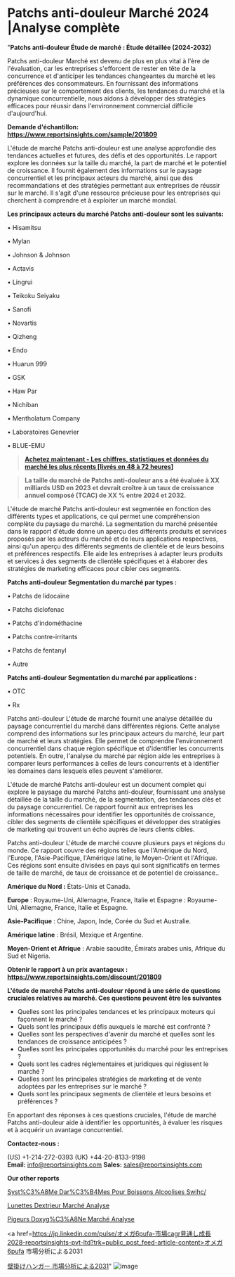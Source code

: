 # Patchs anti-douleur Marché 2024 |Analyse complète

"<strong>Patchs anti-douleur Étude de marché : Étude détaillée (2024-2032)</strong>

Patchs anti-douleur Marché est devenu de plus en plus vital à l'ère de l'évaluation, car les entreprises s'efforcent de rester en tête de la concurrence et d'anticiper les tendances changeantes du marché et les préférences des consommateurs. En fournissant des informations précieuses sur le comportement des clients, les tendances du marché et la dynamique concurrentielle, nous aidons à développer des stratégies efficaces pour réussir dans l'environnement commercial difficile d'aujourd'hui.

<strong>Demande d'échantillon: <a href=https://www.reportsinsights.com/sample/201809>https://www.reportsinsights.com/sample/201809</a></strong>

L'étude de marché Patchs anti-douleur est une analyse approfondie des tendances actuelles et futures, des défis et des opportunités. Le rapport explore les données sur la taille du marché, la part de marché et le potentiel de croissance. Il fournit également des informations sur le paysage concurrentiel et les principaux acteurs du marché, ainsi que des recommandations et des stratégies permettant aux entreprises de réussir sur le marché. Il s'agit d'une ressource précieuse pour les entreprises qui cherchent à comprendre et à exploiter un marché mondial.

<strong>Les principaux acteurs du marché Patchs anti-douleur sont les suivants:</strong>

• Hisamitsu

• Mylan

• Johnson & Johnson

• Actavis

• Lingrui

• Teikoku Seiyaku

• Sanofi

• Novartis

• Qizheng

• Endo

• Huarun 999

• GSK

• Haw Par

• Nichiban

• Mentholatum Company

• Laboratoires Genevrier

• BLUE-EMU
<blockquote><a href=https://www.reportsinsights.com/buynow/201809><span style=text-decoration: underline;><strong>Achetez maintenant - Les chiffres, statistiques et données du marché les plus récents [livrés en 48 à 72 heures]</strong></span></a></blockquote>
<blockquote><span style=text-decoration: underline;><strong>La taille du marché de Patchs anti-douleur ans a été évaluée à XX milliards USD en 2023 et devrait croître à un taux de croissance annuel composé (TCAC) de XX % entre 2024 et 2032.</strong></span></blockquote>
L'étude de marché Patchs anti-douleur est segmentée en fonction des différents types et applications, ce qui permet une compréhension complète du paysage du marché. La segmentation du marché présentée dans le rapport d'étude donne un aperçu des différents produits et services proposés par les acteurs du marché et de leurs applications respectives, ainsi qu'un aperçu des différents segments de clientèle et de leurs besoins et préférences respectifs. Elle aide les entreprises à adapter leurs produits et services à des segments de clientèle spécifiques et à élaborer des stratégies de marketing efficaces pour cibler ces segments.

<strong>Patchs anti-douleur Segmentation du marché par types :</strong>

• Patchs de lidocaïne

• Patchs diclofenac

• Patchs d'indométhacine

• Patchs contre-irritants

• Patchs de fentanyl

• Autre

<strong>Patchs anti-douleur Segmentation du marché par applications :</strong>

• OTC

• Rx

Patchs anti-douleur L'étude de marché fournit une analyse détaillée du paysage concurrentiel du marché dans différentes régions. Cette analyse comprend des informations sur les principaux acteurs du marché, leur part de marché et leurs stratégies. Elle permet de comprendre l'environnement concurrentiel dans chaque région spécifique et d'identifier les concurrents potentiels. En outre, l'analyse du marché par région aide les entreprises à comparer leurs performances à celles de leurs concurrents et à identifier les domaines dans lesquels elles peuvent s'améliorer.

L'étude de marché Patchs anti-douleur est un document complet qui explore le paysage du marché Patchs anti-douleur, fournissant une analyse détaillée de la taille du marché, de la segmentation, des tendances clés et du paysage concurrentiel. Ce rapport fournit aux entreprises les informations nécessaires pour identifier les opportunités de croissance, cibler des segments de clientèle spécifiques et développer des stratégies de marketing qui trouvent un écho auprès de leurs clients cibles.

Patchs anti-douleur L'étude de marché couvre plusieurs pays et régions du monde. Ce rapport couvre des régions telles que l'Amérique du Nord, l'Europe, l'Asie-Pacifique, l'Amérique latine, le Moyen-Orient et l'Afrique. Ces régions sont ensuite divisées en pays qui sont significatifs en termes de taille de marché, de taux de croissance et de potentiel de croissance..

<strong>Amérique du Nord :</strong> États-Unis et Canada.

<strong>Europe</strong> : Royaume-Uni, Allemagne, France, Italie et Espagne : Royaume-Uni, Allemagne, France, Italie et Espagne.

<strong>Asie-Pacifique</strong> : Chine, Japon, Inde, Corée du Sud et Australie.

<strong>Amérique latine</strong> : Brésil, Mexique et Argentine.

<strong>Moyen-Orient et Afrique</strong> : Arabie saoudite, Émirats arabes unis, Afrique du Sud et Nigeria.

<strong>Obtenir le rapport à un prix avantageux : <a href=https://www.reportsinsights.com/discount/201809>https://www.reportsinsights.com/discount/201809</a></strong>

<strong>L'étude de marché Patchs anti-douleur répond à une série de questions cruciales relatives au marché. Ces questions peuvent être les suivantes</strong>
<ul>
  <li>Quelles sont les principales tendances et les principaux moteurs qui façonnent le marché ?</li>
  <li>Quels sont les principaux défis auxquels le marché est confronté ?</li>
  <li>Quelles sont les perspectives d'avenir du marché et quelles sont les tendances de croissance anticipées ?</li>
  <li>Quelles sont les principales opportunités du marché pour les entreprises ?</li>
  <li>Quels sont les cadres réglementaires et juridiques qui régissent le marché ?</li>
  <li>Quelles sont les principales stratégies de marketing et de vente adoptées par les entreprises sur le marché ?</li>
  <li>Quels sont les principaux segments de clientèle et leurs besoins et préférences ?</li>
</ul>
En apportant des réponses à ces questions cruciales, l'étude de marché Patchs anti-douleur aide à identifier les opportunités, à évaluer les risques et à acquérir un avantage concurrentiel.

<strong>Contactez-nous :</strong>

(US) +1-214-272-0393
(UK) +44-20-8133-9198
<strong>Email:</strong> <a>info@reportsinsights.com</a>
<strong>Sales:</strong> <a>sales@reportsinsights.com</a>

<strong>Our other reports</strong>

<a href=https://www.linkedin.com/pulse/syst%C3%A8me-dar%C3%B4mes-pour-boissons-alcoolis%C3%A9es-swihc/>Syst%C3%A8Me Dar%C3%B4Mes Pour Boissons Alcoolises Swihc/</a>

<a href=https://www.linkedin.com/pulse/lunettes-dext%C3%A9rieur-march%C3%A9-informations-yonjf/>Lunettes Dextrieur Marché Analyse</a>

<a href=https://www.linkedin.com/pulse/pi%C3%A9geurs-doxyg%C3%A8ne-march%C3%A9-perspectives-4hsjf/>Pigeurs Doxyg%C3%A8Ne Marché Analyse</a>

<a href=https://jp.linkedin.com/pulse/オメガ6pufa-市場cagr見通し成長2028-reportsinsights-pvt-ltd?trk=public_post_feed-article-content>オメガ6pufa 市場分析による2031</a>

<a href=https://www.linkedin.com/pulse/壁掛けハンガー-市場allのセグメントの詳細な分析-community-market-research/>壁掛けハンガー 市場分析による2031</a>"
![image](https://github.com/daminid12/RIresearchers/assets/158430485/1f397c7e-472f-4d07-9ea1-2a84ace11748)
